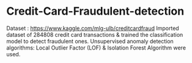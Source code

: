 # Credit-Card-Fraudulent-detection
Dataset : https://www.kaggle.com/mlg-ulb/creditcardfraud
Imported dataset of 284808 credit card transactions & trained the classification model to detect fraudulent ones.
Unsupervised anomaly detection algorithms: Local Outlier Factor (LOF) & Isolation Forest Algorithm were used.
